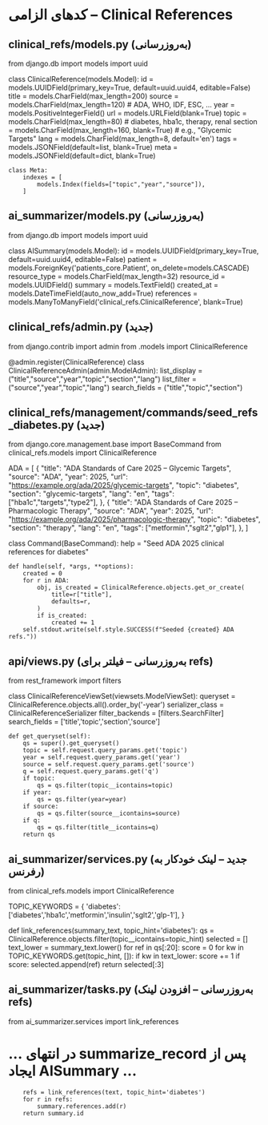 # کدهای الزامی – Clinical References

## clinical_refs/models.py (به‌روزرسانی)
from django.db import models
import uuid

class ClinicalReference(models.Model):
    id = models.UUIDField(primary_key=True, default=uuid.uuid4, editable=False)
    title = models.CharField(max_length=200)
    source = models.CharField(max_length=120)  # ADA, WHO, IDF, ESC, ...
    year = models.PositiveIntegerField()
    url = models.URLField(blank=True)
    topic = models.CharField(max_length=80)    # diabetes, hba1c, therapy, renal
    section = models.CharField(max_length=160, blank=True)  # e.g., "Glycemic Targets"
    lang = models.CharField(max_length=8, default='en')
    tags = models.JSONField(default=list, blank=True)
    meta = models.JSONField(default=dict, blank=True)

    class Meta:
        indexes = [
            models.Index(fields=["topic","year","source"]),
        ]

## ai_summarizer/models.py (به‌روزرسانی)
from django.db import models
import uuid

class AISummary(models.Model):
    id = models.UUIDField(primary_key=True, default=uuid.uuid4, editable=False)
    patient = models.ForeignKey('patients_core.Patient', on_delete=models.CASCADE)
    resource_type = models.CharField(max_length=32)
    resource_id = models.UUIDField()
    summary = models.TextField()
    created_at = models.DateTimeField(auto_now_add=True)
    references = models.ManyToManyField('clinical_refs.ClinicalReference', blank=True)

## clinical_refs/admin.py (جدید)
from django.contrib import admin
from .models import ClinicalReference

@admin.register(ClinicalReference)
class ClinicalReferenceAdmin(admin.ModelAdmin):
    list_display = ("title","source","year","topic","section","lang")
    list_filter = ("source","year","topic","lang")
    search_fields = ("title","topic","section")

## clinical_refs/management/commands/seed_refs_diabetes.py (جدید)
from django.core.management.base import BaseCommand
from clinical_refs.models import ClinicalReference

ADA = [
    {
        "title": "ADA Standards of Care 2025 – Glycemic Targets",
        "source": "ADA",
        "year": 2025,
        "url": "https://example.org/ada/2025/glycemic-targets",
        "topic": "diabetes",
        "section": "glycemic-targets",
        "lang": "en",
        "tags": ["hba1c","targets","type2"],
    },
    {
        "title": "ADA Standards of Care 2025 – Pharmacologic Therapy",
        "source": "ADA",
        "year": 2025,
        "url": "https://example.org/ada/2025/pharmacologic-therapy",
        "topic": "diabetes",
        "section": "therapy",
        "lang": "en",
        "tags": ["metformin","sglt2","glp1"],
    },
]

class Command(BaseCommand):
    help = "Seed ADA 2025 clinical references for diabetes"

    def handle(self, *args, **options):
        created = 0
        for r in ADA:
            obj, is_created = ClinicalReference.objects.get_or_create(
                title=r["title"],
                defaults=r,
            )
            if is_created:
                created += 1
        self.stdout.write(self.style.SUCCESS(f"Seeded {created} ADA refs."))

## api/views.py (به‌روزرسانی – فیلتر برای refs)
from rest_framework import filters

class ClinicalReferenceViewSet(viewsets.ModelViewSet):
    queryset = ClinicalReference.objects.all().order_by('-year')
    serializer_class = ClinicalReferenceSerializer
    filter_backends = [filters.SearchFilter]
    search_fields = ['title','topic','section','source']

    def get_queryset(self):
        qs = super().get_queryset()
        topic = self.request.query_params.get('topic')
        year = self.request.query_params.get('year')
        source = self.request.query_params.get('source')
        q = self.request.query_params.get('q')
        if topic:
            qs = qs.filter(topic__icontains=topic)
        if year:
            qs = qs.filter(year=year)
        if source:
            qs = qs.filter(source__icontains=source)
        if q:
            qs = qs.filter(title__icontains=q)
        return qs

## ai_summarizer/services.py (جدید – لینک خودکار به رفرنس)
from clinical_refs.models import ClinicalReference

TOPIC_KEYWORDS = {
    'diabetes': ['diabetes','hba1c','metformin','insulin','sglt2','glp-1'],
}

def link_references(summary_text, topic_hint='diabetes'):
    qs = ClinicalReference.objects.filter(topic__icontains=topic_hint)
    selected = []
    text_lower = summary_text.lower()
    for ref in qs[:20]:
        score = 0
        for kw in TOPIC_KEYWORDS.get(topic_hint, []):
            if kw in text_lower:
                score += 1
        if score:
            selected.append(ref)
    return selected[:3]

## ai_summarizer/tasks.py (به‌روزرسانی – افزودن لینک refs)
from ai_summarizer.services import link_references
# ... در انتهای summarize_record پس از ایجاد AISummary ...
        refs = link_references(text, topic_hint='diabetes')
        for r in refs:
            summary.references.add(r)
        return summary.id